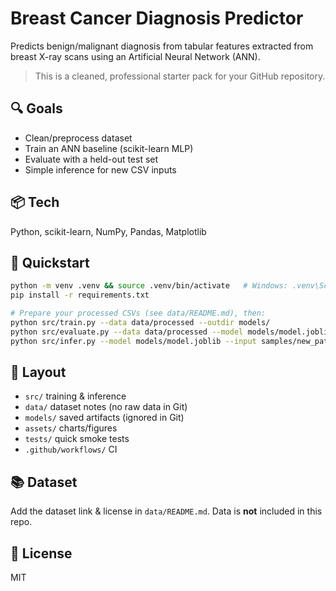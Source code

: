 
# Breast Cancer Diagnosis Predictor

Predicts benign/malignant diagnosis from tabular features extracted from breast X-ray scans using an Artificial Neural Network (ANN).

> This is a cleaned, professional starter pack for your GitHub repository.

## 🔍 Goals
- Clean/preprocess dataset
- Train an ANN baseline (scikit-learn MLP)
- Evaluate with a held-out test set
- Simple inference for new CSV inputs

## 📦 Tech
Python, scikit-learn, NumPy, Pandas, Matplotlib

## 🚀 Quickstart
```bash
python -m venv .venv && source .venv/bin/activate   # Windows: .venv\Scripts\activate
pip install -r requirements.txt

# Prepare your processed CSVs (see data/README.md), then:
python src/train.py --data data/processed --outdir models/
python src/evaluate.py --data data/processed --model models/model.joblib
python src/infer.py --model models/model.joblib --input samples/new_patients.csv --output predictions.csv
```

## 📁 Layout
- `src/` training & inference
- `data/` dataset notes (no raw data in Git)
- `models/` saved artifacts (ignored in Git)
- `assets/` charts/figures
- `tests/` quick smoke tests
- `.github/workflows/` CI

## 📚 Dataset
Add the dataset link & license in `data/README.md`.
Data is **not** included in this repo.

## 🧾 License
MIT
